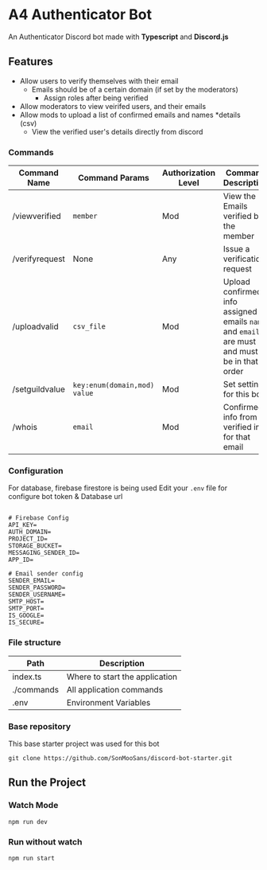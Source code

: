 # A4 Authenticator Bot

An Authenticator Discord bot made with **Typescript** and **Discord.js**

## Features

- Allow users to verify themselves with their email
  - Emails should be of a certain domain (if set by the moderators)
    - Assign roles after being verified
- Allow moderators to view veirifed users, and their emails
- Allow mods to upload a list of confirmed emails and names \*details (csv)
  - View the verified user's details directly from discord

### Commands

| Command Name   | Command Params                 | Authorization Level | Command Description                                                                            |
| -------------- | ------------------------------ | ------------------- | ---------------------------------------------------------------------------------------------- |
| /viewverified  | `member`                       | Mod                 | View the Emails verified by the member                                                         |
| /verifyrequest | None                           | Any                 | Issue a verification request                                                                   |
| /uploadvalid   | `csv_file`                     | Mod                 | Upload confirmed info assigned to emails `name` and `email` are must and must be in that order |
| /setguildvalue | `key:enum(domain,mod)` `value` | Mod                 | Set settings for this bot                                                                      |
| /whois         | `email`                        | Mod                 | Confirmed info from verified info for that email                                               |

### Configuration

For database, firebase firestore is being used
Edit your `.env` file for configure bot token & Database url

```env

# Firebase Config
API_KEY=
AUTH_DOMAIN=
PROJECT_ID=
STORAGE_BUCKET=
MESSAGING_SENDER_ID=
APP_ID=

# Email sender config
SENDER_EMAIL=
SENDER_PASSWORD=
SENDER_USERNAME=
SMTP_HOST=
SMTP_PORT=
IS_GOOGLE=
IS_SECURE=
```

### File structure

| Path       | Description                    |
| ---------- | ------------------------------ |
| index.ts   | Where to start the application |
| ./commands | All application commands       |
| .env       | Environment Variables          |

### Base repository

This base starter project was used for this bot

`git clone https://github.com/SonMooSans/discord-bot-starter.git`

## Run the Project

### Watch Mode

`npm run dev`

### Run without watch

`npm run start`
